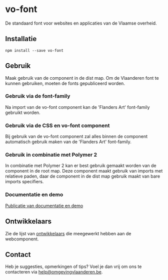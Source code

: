 # vo-font

De standaard font voor websites en applicaties van de Vlaamse overheid.

## Installatie

```
npm install --save vo-font
```

## Gebruik
Maak gebruik van de component in de dist map. Om de Vlaanderen font te kunnen gebruiken, moeten de fonts gepubliceerd worden.

### Gebruik via de font-family
Na import van de vo-font component kan de 'Flanders Art' font-family gebruikt worden.

### Gebruik via de CSS en vo-font component
Bij gebruik van de vo-font component zal alles binnen de component automatisch gebruik maken van de 'Flanders Art' font-family.

### Gebruik in combinatie met Polymer 2
In combinatie met Polymer 2 kan er best gebruik gemaakt worden van de component in de root map. Deze component maakt gebruik van imports met relatieve paden, daar de component in de dist map gebruik maakt van bare imports specifiers.

### Documentatie en demo

[Publicatie van documentatie en demo](https://milieuinfo.github.io/webcomponent-vo-font)

## Ontwikkelaars

Zie de lijst van [ontwikkelaars](https://github.com/milieuinfo/webcomponent-vo-font/graphs/contributors) die meegewerkt hebben aan de webcomponent.

## Contact

Heb je suggesties, opmerkingen of tips? Voel je dan vrij om ons te contacteren via help@omgevingvlaanderen.be.